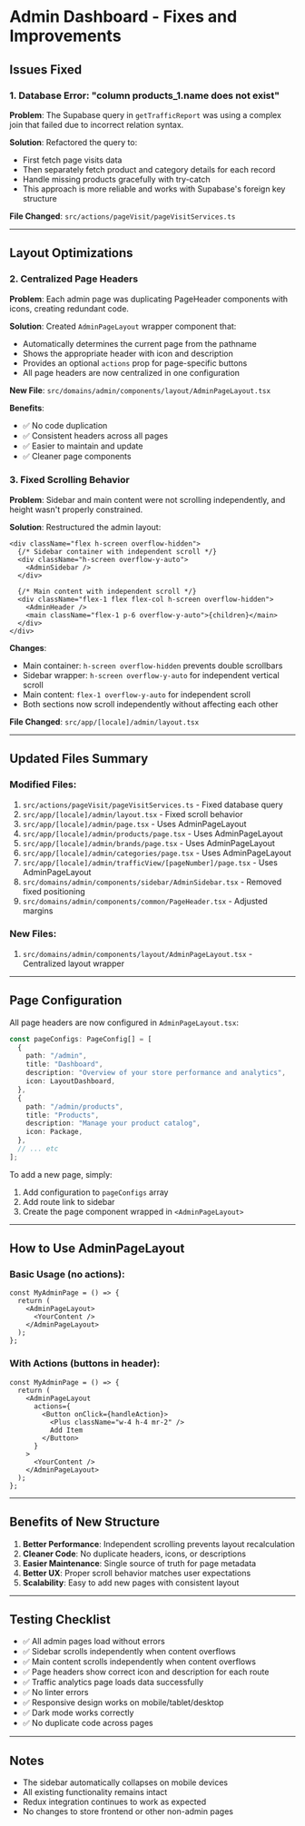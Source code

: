 # Admin Dashboard - Fixes and Improvements

## Issues Fixed

### 1. Database Error: "column products_1.name does not exist"

**Problem**: The Supabase query in `getTrafficReport` was using a complex join that failed due to incorrect relation syntax.

**Solution**: Refactored the query to:

- First fetch page visits data
- Then separately fetch product and category details for each record
- Handle missing products gracefully with try-catch
- This approach is more reliable and works with Supabase's foreign key structure

**File Changed**: `src/actions/pageVisit/pageVisitServices.ts`

---

## Layout Optimizations

### 2. Centralized Page Headers

**Problem**: Each admin page was duplicating PageHeader components with icons, creating redundant code.

**Solution**: Created `AdminPageLayout` wrapper component that:

- Automatically determines the current page from the pathname
- Shows the appropriate header with icon and description
- Provides an optional `actions` prop for page-specific buttons
- All page headers are now centralized in one configuration

**New File**: `src/domains/admin/components/layout/AdminPageLayout.tsx`

**Benefits**:

- ✅ No code duplication
- ✅ Consistent headers across all pages
- ✅ Easier to maintain and update
- ✅ Cleaner page components

### 3. Fixed Scrolling Behavior

**Problem**: Sidebar and main content were not scrolling independently, and height wasn't properly constrained.

**Solution**: Restructured the admin layout:

```tsx
<div className="flex h-screen overflow-hidden">
  {/* Sidebar container with independent scroll */}
  <div className="h-screen overflow-y-auto">
    <AdminSidebar />
  </div>

  {/* Main content with independent scroll */}
  <div className="flex-1 flex flex-col h-screen overflow-hidden">
    <AdminHeader />
    <main className="flex-1 p-6 overflow-y-auto">{children}</main>
  </div>
</div>
```

**Changes**:

- Main container: `h-screen overflow-hidden` prevents double scrollbars
- Sidebar wrapper: `h-screen overflow-y-auto` for independent vertical scroll
- Main content: `flex-1 overflow-y-auto` for independent scroll
- Both sections now scroll independently without affecting each other

**File Changed**: `src/app/[locale]/admin/layout.tsx`

---

## Updated Files Summary

### Modified Files:

1. `src/actions/pageVisit/pageVisitServices.ts` - Fixed database query
2. `src/app/[locale]/admin/layout.tsx` - Fixed scroll behavior
3. `src/app/[locale]/admin/page.tsx` - Uses AdminPageLayout
4. `src/app/[locale]/admin/products/page.tsx` - Uses AdminPageLayout
5. `src/app/[locale]/admin/brands/page.tsx` - Uses AdminPageLayout
6. `src/app/[locale]/admin/categories/page.tsx` - Uses AdminPageLayout
7. `src/app/[locale]/admin/trafficView/[pageNumber]/page.tsx` - Uses AdminPageLayout
8. `src/domains/admin/components/sidebar/AdminSidebar.tsx` - Removed fixed positioning
9. `src/domains/admin/components/common/PageHeader.tsx` - Adjusted margins

### New Files:

1. `src/domains/admin/components/layout/AdminPageLayout.tsx` - Centralized layout wrapper

---

## Page Configuration

All page headers are now configured in `AdminPageLayout.tsx`:

```typescript
const pageConfigs: PageConfig[] = [
  {
    path: "/admin",
    title: "Dashboard",
    description: "Overview of your store performance and analytics",
    icon: LayoutDashboard,
  },
  {
    path: "/admin/products",
    title: "Products",
    description: "Manage your product catalog",
    icon: Package,
  },
  // ... etc
];
```

To add a new page, simply:

1. Add configuration to `pageConfigs` array
2. Add route link to sidebar
3. Create the page component wrapped in `<AdminPageLayout>`

---

## How to Use AdminPageLayout

### Basic Usage (no actions):

```tsx
const MyAdminPage = () => {
  return (
    <AdminPageLayout>
      <YourContent />
    </AdminPageLayout>
  );
};
```

### With Actions (buttons in header):

```tsx
const MyAdminPage = () => {
  return (
    <AdminPageLayout
      actions={
        <Button onClick={handleAction}>
          <Plus className="w-4 h-4 mr-2" />
          Add Item
        </Button>
      }
    >
      <YourContent />
    </AdminPageLayout>
  );
};
```

---

## Benefits of New Structure

1. **Better Performance**: Independent scrolling prevents layout recalculation
2. **Cleaner Code**: No duplicate headers, icons, or descriptions
3. **Easier Maintenance**: Single source of truth for page metadata
4. **Better UX**: Proper scroll behavior matches user expectations
5. **Scalability**: Easy to add new pages with consistent layout

---

## Testing Checklist

- ✅ All admin pages load without errors
- ✅ Sidebar scrolls independently when content overflows
- ✅ Main content scrolls independently when content overflows
- ✅ Page headers show correct icon and description for each route
- ✅ Traffic analytics page loads data successfully
- ✅ No linter errors
- ✅ Responsive design works on mobile/tablet/desktop
- ✅ Dark mode works correctly
- ✅ No duplicate code across pages

---

## Notes

- The sidebar automatically collapses on mobile devices
- All existing functionality remains intact
- Redux integration continues to work as expected
- No changes to store frontend or other non-admin pages
